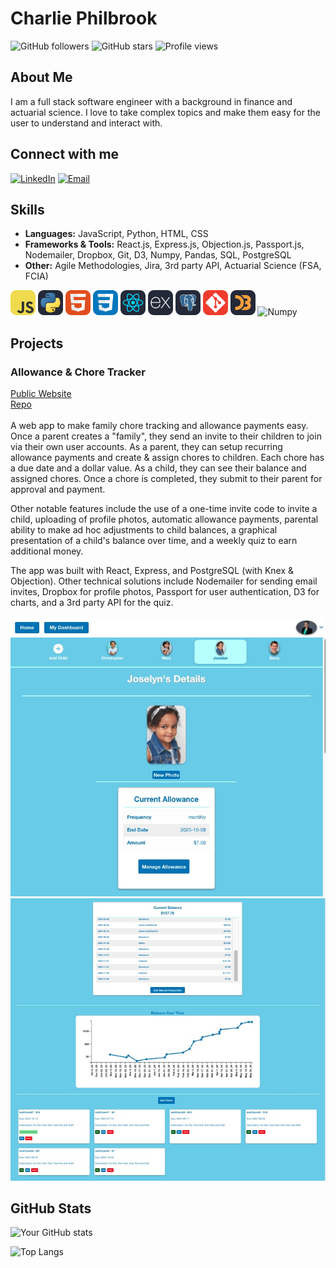 # Charlie Philbrook

![GitHub followers](https://img.shields.io/github/followers/caphilbr?style=social)
![GitHub stars](https://img.shields.io/github/stars/caphilbr?style=social)
![Profile views](https://komarev.com/ghpvc/?username=caphilbr&color=blue)

## About Me

I am a full stack software engineer with a background in finance and actuarial science. I love to take complex topics and make them easy for the user to understand and interact with.

## Connect with me

[![LinkedIn](https://img.shields.io/badge/LinkedIn-blue?style=flat&logo=linkedin&labelColor=blue)](https://www.linkedin.com/in/charlie-philbrook)
[![Email](https://img.shields.io/badge/Email-blue?style=flat&logo=gmail&labelColor=blue)](mailto:caphilbr@hotmail.com)

## Skills

- **Languages:** JavaScript, Python, HTML, CSS
- **Frameworks & Tools:** React.js, Express.js, Objection.js, Passport.js, Nodemailer, Dropbox, Git, D3, Numpy, Pandas, SQL, PostgreSQL
- **Other:** Agile Methodologies, Jira, 3rd party API, Actuarial Science (FSA, FCIA)
<p>
  <img src="https://github.com/tandpfun/skill-icons/blob/main/icons/JavaScript.svg" alt="JavaScript" width="40" height="40"/>
  <img src="https://github.com/tandpfun/skill-icons/blob/main/icons/Python-Dark.svg" alt="Python" width="40" height="40"/>
  <img src="https://github.com/tandpfun/skill-icons/blob/main/icons/HTML.svg" alt="HTML" width="40" height="40"/>
  <img src="https://github.com/tandpfun/skill-icons/blob/main/icons/CSS.svg" alt="CSS" width="40" height="40"/>
  <img src="https://github.com/tandpfun/skill-icons/blob/main/icons/React-Dark.svg" alt="React.js" width="40" height="40"/>
  <img src="https://github.com/tandpfun/skill-icons/blob/main/icons/ExpressJS-Dark.svg" alt="Express.js" width="40" height="40"/>
  <img src="https://github.com/tandpfun/skill-icons/blob/main/icons/PostgreSQL-Dark.svg" alt="PostgreSQL" width="40" height="40"/>
  <img src="https://github.com/tandpfun/skill-icons/blob/main/icons/Git.svg" alt="Git" width="40" height="40"/>
  <img src="https://github.com/tandpfun/skill-icons/blob/main/icons/D3-Dark.svg" alt="D3" width="40" height="40"/>
  <img src="https://numpy.org/images/logo.svg" alt="Numpy" width="40" height="40"/>
</p>


## Projects

### Allowance & Chore Tracker
[Public Website](https://allowance-chore-tracker-46cd68f48ad0.herokuapp.com/)<br/>
[Repo](https://github.com/caphilbr/allowance-chore-tracker)<br/><br/>
A web app to make family chore tracking and allowance payments easy. Once a parent creates a "family", they send an invite to their children to join via their own user accounts. As a parent, they can setup recurring allowance payments and create & assign chores to children. Each chore has a due date and a dollar value. As a child, they can see their balance and assigned chores. Once a chore is completed, they submit to their parent for approval and payment.

Other notable features include the use of a one-time invite code to invite a child, uploading of profile photos, automatic allowance payments, parental ability to make ad hoc adjustments to child balances, a graphical presentation of a child's balance over time, and a weekly quiz to earn additional money.

The app was built with React, Express, and PostgreSQL (with Knex & Objection). Other technical solutions include Nodemailer for sending email invites, Dropbox for profile photos, Passport for user authentication, D3 for charts, and a 3rd party API for the quiz.<br/><br/>
![screenshot 1](https://github.com/caphilbr/allowance-chore-tracker/blob/main/screen1.jpeg)
![screenshot 2](https://github.com/caphilbr/allowance-chore-tracker/blob/main/screen2.jpeg)

## GitHub Stats

![Your GitHub stats](https://github-readme-stats.vercel.app/api?username=caphilbr&show_icons=true&theme=radical)

![Top Langs](https://github-readme-stats.vercel.app/api/top-langs/?username=caphilbr&layout=compact&theme=radical)
